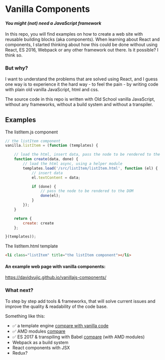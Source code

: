 Vanilla Components
==
#### _You might (not) need a JavaScript framework_ ####
In this repo, you will find examples on how to create a web site with reusable building blocks (aka components). When learning about React and components, I started thinking about how this could be done without using React, ES 2016, Webpack or any other framework out there. Is it possible? I think so.

### But why? ###
I want to understand the problems that are solved using React, and I guess one way is to experience it the hard way - to feel the pain - by writing code with plain old vanilla JavaScript, html and css.

The source code in this repo is written with Old School vanilla JavaScript, without any frameworks, without a build system and without a transpiler.

## Examples ##
The listItem.js component
````javascript
// the listItem component
vanilla.listItem = (function (templates) {

    // load the html, insert data, pass the node to be rendered to the DOM
    function create(data, done) {
        // load the html async, using a helper module
        templates.load('/src/listItem/listItem.html', function (el) {
            // insert data
            el.textContent = data;

            if (done) {
                // pass the node to be rendered to the DOM
                done(el);
            }
        });
    }

    return {
        create: create
    };

}(templates));

````

The listItem.html template
````html
<li class="listItem" title="the listItem component"></li>
````

#### An example web page with vanilla components: ####
https://davidvujic.github.io/vanillajs-components/

### What next? ###
To step by step add tools & frameworks, that will solve current issues and improve the quality & readability of the code base.

Something like this:
* :white_check_mark: a template engine [compare with vanilla code](https://github.com/DavidVujic/vanillajs-components/compare/with-template-engine)
* :white_check_mark: AMD modules [compare](https://github.com/DavidVujic/vanillajs-components/compare/with-template-engine...with-amd-modules)
* :white_check_mark: ES 2017 & transpiling with Babel [compare](https://github.com/DavidVujic/vanillajs-components/compare/with-amd-modules...with-es2017) (with AMD modules)
* Webpack as a build system
* React components with JSX
* Redux?
